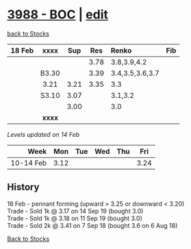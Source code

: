 # [3988 - BOC](https://alwinwoo.github.io/stocks/3988.html) | [edit](https://github.com/alwinwoo/alwinwoo.github.io/edit/master/stocks/3988.md)
[back to Stocks](https://alwinwoo.github.io/stocks.html)

| 18 Feb  | **xxxx**     | Sup   | Res   | Renko           | Fib
| ---:    | :---:        | :---: | :---: | :---            | :---
|         |              |       | 3.78  | 3.8,3.9,4.2
|         | B3.30        |       | 3.39  | 3.4,3.5,3.6,3.7
|         | 3.21         | 3.21  | 3.35  | 3.3
|         | S3.10        | 3.07  |       | 3.1,3.2
|         |              | 3.00  |       | 3.0
|         | **xxxx**     |       |       |

*Levels updated on 14 Feb*

Week      | Mon   | Tue   | Wed   | Thu   | Fri   |
---:      | :---: | :---: | :---: | :---: | :---: |
10-14 Feb | 3.12  |       |       |       | 3.24  |

## History
18 Feb - pennant forming (upward > 3.25 or downward < 3.20) <br>
Trade - Sold 1k @ 3.17 on 14 Sep 19 (bought 3.0)            <br>
Trade - Sold 1k @ 3.18 on 11 Sep 19 (bought 3.0)            <br>
Trade - Sold 2k @ 3.41 on 7 Sep 18 (bought 3.6 on 6 Aug 18) <br>

[Back to Stocks](https://alwinwoo.github.io/stocks)
